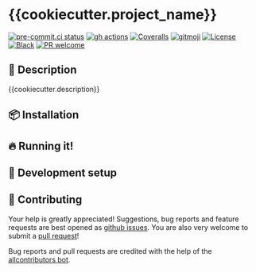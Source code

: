 # {{cookiecutter.project_name}}

<!-- ALL-CONTRIBUTORS-BADGE:START - Do not remove or modify this section -->
<!-- ALL-CONTRIBUTORS-BADGE:END -->
<!-- [![Documentation Status](https://readthedocs.org/projects/{{cookiecutter.project_name}}/badge/?version=latest)](https://{{cookiecutter.project_name}}.readthedocs.io/) -->
<!-- [![Pypi status](https://badge.fury.io/py/{{cookiecutter.project_name}}.svg)](https://pypi.org/project/{{cookiecutter.project_name}}/) -->

[![pre-commit.ci status](https://results.pre-commit.ci/badge/github/klieret/{{cookiecutter.project_name}}/main.svg)](https://results.pre-commit.ci/latest/github/klieret/{{cookiecutter.project_name}}/main)
[![gh actions](https://github.com/{{cookiecutter.project_name}}/actions/workflows/test.yaml/badge.svg)]({{cookiecutter.url}}/actions)
[![Coveralls](https://coveralls.io/repos/github/klieret/{{cookiecutter.project_name}}/badge.svg?branch=main)](https://coveralls.io/github/klieret/{{cookiecutter.project_name}}?branch=main)
[![gitmoji](https://img.shields.io/badge/gitmoji-%20😜%20😍-FFDD67.svg)](https://gitmoji.dev)
[![License](https://img.shields.io/github/license/klieret/{{cookiecutter.project_name}})]({{cookiecutter.url}}/blob/master/LICENSE.txt)
[![Black](https://img.shields.io/badge/code%20style-black-000000.svg)](https://github.com/python/black)
[![PR welcome](https://img.shields.io/badge/PR-Welcome-%23FF8300.svg)](https://git-scm.com/book/en/v2/GitHub-Contributing-to-a-Project)

## 📝 Description

{{cookiecutter.description}}

## 📦 Installation

## 🔥 Running it!

## 🧰 Development setup

## 💖 Contributing

Your help is greatly appreciated! Suggestions, bug reports and feature requests are best opened as [github issues]({{cookiecutter.url}}/issues). You are also very welcome to submit a [pull request]({{cookiecutter.url}}/pulls)!

Bug reports and pull requests are credited with the help of the [allcontributors bot](https://allcontributors.org/).

<!-- ## ✨ Contributors -->
<!--  -->
<!-- Thanks goes to these wonderful people ([emoji key](https://allcontributors.org/docs/en/emoji-key)): -->
<!--  -->
<!-- ALL-CONTRIBUTORS-LIST:START - Do not remove or modify this section -->
<!-- prettier-ignore-start -->
<!-- markdownlint-disable -->
<!-- markdownlint-restore -->
<!-- prettier-ignore-end -->

<!-- ALL-CONTRIBUTORS-LIST:END -->
<!--  -->
<!-- This project follows the [all-contributors](https://github.com/all-contributors/all-contributors) specification. Contributions of any kind welcome! -->
